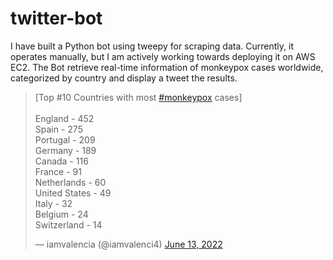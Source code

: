 # twitter-bot
I have built a Python bot using tweepy for scraping data. Currently, it operates manually, but I am actively working towards deploying it on AWS EC2. The Bot retrieve real-time information of monkeypox cases worldwide, categorized by country and display a tweet the results.
<blockquote class="twitter-tweet"><p lang="en" dir="ltr">[Top #10 Countries with most <a href="https://twitter.com/hashtag/monkeypox?src=hash&amp;ref_src=twsrc%5Etfw">#monkeypox</a> cases]<br><br>England - 452<br>Spain - 275<br>Portugal - 209<br>Germany - 189<br>Canada - 116<br>France - 91<br>Netherlands - 60<br>United States - 49<br>Italy - 32<br>Belgium - 24<br>Switzerland - 14</p>&mdash; iamvalencia (@iamvalenci4) <a href="https://twitter.com/iamvalenci4/status/1536414316651499520?ref_src=twsrc%5Etfw">June 13, 2022</a></blockquote> <script async src="https://platform.twitter.com/widgets.js" charset="utf-8"></script> 
